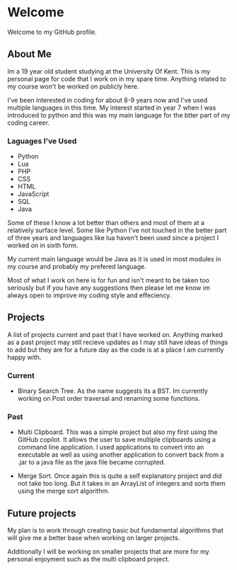 # Welcome
Welcome to my GitHub profile.

## About Me
Im a 19 year old student studying at the University Of Kent. This is my personal page for code that I work on in my spare time. Anything related to my course won't be worked on publicly here.  

I've been interested in coding for about 8-9 years now and I've used multiple languages in this time. My interest started in year 7 when I was introduced to python and this was my main language for the btter part of my coding career.

### Laguages I've Used
- Python
- Lua
- PHP
- CSS
- HTML
- JavaScript
- SQL
- Java

Some of these I know a lot better than others and most of them at a relatively surface level. Some like Python I've not touched in the better part of three years and languages like lua haven't been used since a project I worked on in sixth form.

My current main language would be Java as it is used in most modules in my course and probably my prefered language.

Most of what I work on here is for fun and isn't meant to be taken too seriously but if you have any suggestions then please let me know im always open to improve my coding style and effeciency.

## Projects
A list of projects current and past that I have worked on. Anything marked as a past project may still recieve updates as I may still have ideas of things to add but they are for a future day as the code is at a place I am currently happy with.

### Current
- Binary Search Tree. As the name suggests its a BST. Im currently working on Post order traversal and renaming some functions.

### Past
- Multi Clipboard. This was a simple project but also my first using the GitHub copilot. It allows the user to save multiple clipboards using a command line application. I used applications to convert into an executable as well as using another application to convert back from a .jar to a java file as the java file became corrupted.

- Merge Sort. Once again this is quite a self explanatory project and did not take too long. But it takes in an ArrayList of integers and sorts them using the merge sort algorithm.

## Future projects
My plan is to work through creating basic but fundamental algorithms that will give me a better base when working on larger projects.

Additionally I will be working on smaller projects that are more for my personal enjoyment such as the multi clipboard project.
